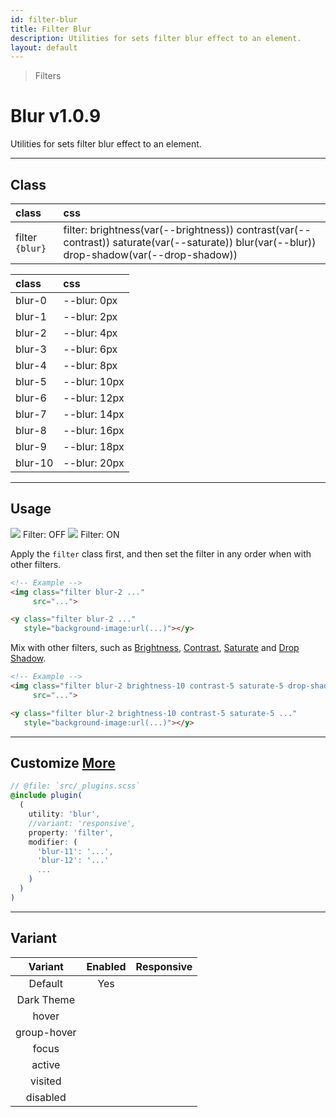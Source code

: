 ```yaml
---
id: filter-blur
title: Filter Blur
description: Utilities for sets filter blur effect to an element.
layout: default
---
```


> Filters

# Blur <span class="ml-1 px-2 py-1 text-sm text-gray-600 dark:text-charcoal-100 bg-gray-300 dark:bg-gray-600">v1.0.9</span>

Utilities for sets filter blur effect to an element.

---

## Class

| <span class="px-3 py-1 text-white dark:text-charcoal-100 bg-charcoal-100 dark:bg-gray-600 rounded-full">class</span> | <span class="px-3 py-1 text-white dark:text-charcoal-100 bg-charcoal-100 dark:bg-gray-600 rounded-full">css</span> |
|:--|:--|
| filter `{blur}` | filter: brightness(var(--brightness)) contrast(var(--contrast)) saturate(var(--saturate)) blur(var(--blur)) drop-shadow(var(--drop-shadow)) |

| <span class="px-3 py-1 text-white dark:text-charcoal-100 bg-charcoal-100 dark:bg-gray-600 rounded-full">class</span> | <span class="px-3 py-1 text-white dark:text-charcoal-100 bg-charcoal-100 dark:bg-gray-600 rounded-full">css</span> |
|:--|:--|
| blur-0 | --blur: 0px |
| blur-1 | --blur: 2px |
| blur-2 | --blur: 4px |
| blur-3 | --blur: 6px |
| blur-4 | --blur: 8px |
| blur-5 | --blur: 10px |
| blur-6 | --blur: 12px |
| blur-7 | --blur: 14px |
| blur-8 | --blur: 16px |
| blur-9 | --blur: 18px |
| blur-10 | --blur: 20px |

---

## Usage

<y class="mx-2 my-2 mx-auto flex">
  <y class="p-2 max-w-sm">
    <img class="w-full h-48 object-cover object-center overflow-hidden rounded-lg shadow"
         src="https://picsum.photos/500?=4">
    <y class="pt-2 text-sm text-center">
      Filter: OFF
    </y>
  </y>
  <y class="m-2 max-w-sm">
    <img class="filter blur-2 w-full h-48 object-fit object-center overflow-hidden rounded-lg"
         src="https://picsum.photos/500?=4">
    <y class="pt-2 text-sm text-center">
      Filter: ON
    </y>
  </y>
</y>

Apply the `filter` class first, and then set the filter in any order when with other filters.

```html
<!-- Example -->
<img class="filter blur-2 ..."
     src="...">

<y class="filter blur-2 ..."
   style="background-image:url(...)"></y>
```

Mix with other filters, such as [Brightness](/filter-brightness/), [Contrast](/filter-contrast/), [Saturate](/filter-saturate/) and [Drop Shadow](/filter-drop-shadow/).

```html
<!-- Example -->
<img class="filter blur-2 brightness-10 contrast-5 saturate-5 drop-shadow-md ..."
     src="...">

<y class="filter blur-2 brightness-10 contrast-5 saturate-5 ..."
   style="background-image:url(...)"></y>
```

---

## Customize <a class="ml-1 px-2 py-1 text-sm text-gray-600 dark:text-charcoal-100 bg-gray-300 dark:bg-gray-600" href="/plugin-api/">More</a>

```scss
// @file: `src/_plugins.scss`
@include plugin(
  (
    utility: 'blur',
    //variant: 'responsive',
    property: 'filter',
    modifier: (
      'blur-11': '...',
      'blur-12': '...'
      ...
    )
  )
)
```

---

## Variant

| <span class="font-semibold underline">Variant</span> | <span class="font-semibold underline">Enabled</span> | <span class="font-semibold underline">Responsive</span> |
|:-:|:-:|:-:|
| Default | Yes | |
| Dark Theme | | |
| hover| | |
| group-hover | | |
| focus | | |
| active | | |
| visited | | |
| disabled | | |
